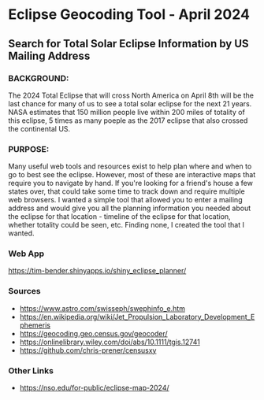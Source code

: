 # Eclipse Geocoding Tool - April 2024 
## Search for Total Solar Eclipse  Information by US Mailing Address

### BACKGROUND: 
The 2024 Total Eclipse that will cross North America on April 8th will be the last chance for many of us to see a total solar eclipse for the next 21 years.  NASA estimates that 150 million people live within 200 miles of totality of this eclipse, 5 times as many poeple as the 2017 eclipse that also crossed the continental US.  

### PURPOSE:
Many useful web tools and resources exist to help plan where and when to go to best see the eclipse.  However, most of these are interactive maps that require you to navigate by hand.  If you're looking for a friend's house a few states over, that could take some time to track down and require multiple web browsers.  I wanted a simple tool that allowed you to enter a mailing address and would give you all the planning information you needed about the eclipse for that location - timeline of the eclipse for that location, whether totality could be seen, etc.  Finding none, I created the tool that I wanted.  

### Web App 
https://tim-bender.shinyapps.io/shiny_eclipse_planner/


### Sources
* https://www.astro.com/swisseph/swephinfo_e.htm
* https://en.wikipedia.org/wiki/Jet_Propulsion_Laboratory_Development_Ephemeris
* https://geocoding.geo.census.gov/geocoder/
* https://onlinelibrary.wiley.com/doi/abs/10.1111/tgis.12741
* https://github.com/chris-prener/censusxy

### Other Links
* https://nso.edu/for-public/eclipse-map-2024/
